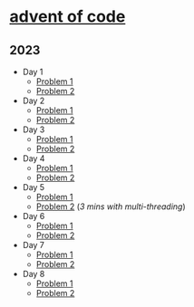 # [advent of code](https://adventofcode.com/)

## 2023

- Day 1
  - [Problem 1](src/main/java/com/darshah/adventofcode/p2023/Day1_P1.java)
  - [Problem 2](src/main/java/com/darshah/adventofcode/p2023/Day1_P2.java)
- Day 2
  - [Problem 1](src/main/java/com/darshah/adventofcode/p2023/Day2_P1.java)
  - [Problem 2](src/main/java/com/darshah/adventofcode/p2023/Day2_P2.java)
- Day 3
  - [Problem 1](src/main/java/com/darshah/adventofcode/p2023/Day3_P1.java)
  - [Problem 2](src/main/java/com/darshah/adventofcode/p2023/Day3_P2.java)
- Day 4
  - [Problem 1](src/main/java/com/darshah/adventofcode/p2023/Day4_P1.java)
  - [Problem 2](src/main/java/com/darshah/adventofcode/p2023/Day4_P2.java)
- Day 5
  - [Problem 1](src/main/java/com/darshah/adventofcode/p2023/Day5_P1.java)
  - [Problem 2](src/main/java/com/darshah/adventofcode/p2023/Day5_P2.java) (*3 mins with multi-threading*)
- Day 6
  - [Problem 1](src/main/java/com/darshah/adventofcode/p2023/Day6_P1.java)
  - [Problem 2](src/main/java/com/darshah/adventofcode/p2023/Day6_P2.java)
- Day 7
  - [Problem 1](src/main/java/com/darshah/adventofcode/p2023/Day7_P1.java)
  - [Problem 2](src/main/java/com/darshah/adventofcode/p2023/Day7_P2.java)
- Day 8
  - [Problem 1](src/main/java/com/darshah/adventofcode/p2023/Day8_P1.java)
  - [Problem 2](src/main/java/com/darshah/adventofcode/p2023/Day8_P2.java)
